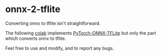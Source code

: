 # onnx-2-tflite

Converting onnx to tflite isn't straightforward.

The following [colab](https://colab.research.google.com/drive/1m7SlGlA7Cvz49JJsznOqH9HDZBtPVKAt?usp=sharing) implements [PyTorch-ONNX-TFLite](https://github.com/sithu31296/PyTorch-ONNX-TFLite) but only the part which converts onnx to tflite.

Feel free to use and modify, and to report any bugs.
